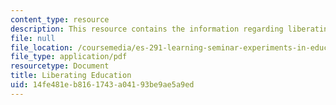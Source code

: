 ```yaml
---
content_type: resource
description: This resource contains the information regarding liberating education.
file: null
file_location: /coursemedia/es-291-learning-seminar-experiments-in-education-spring-2003/14fe481eb8161743a04193be9ae5a9ed_MITES_291S03_7c_liberating.pdf
file_type: application/pdf
resourcetype: Document
title: Liberating Education
uid: 14fe481e-b816-1743-a041-93be9ae5a9ed
---
```


